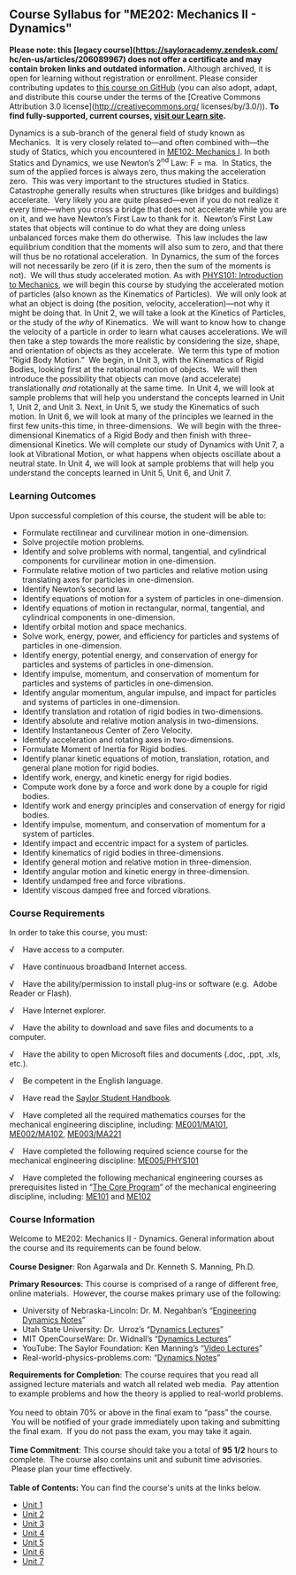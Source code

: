 Course Syllabus for "ME202: Mechanics II - Dynamics"
----------------------------------------------------

**Please note: this [legacy course](https://sayloracademy.zendesk.com/
hc/en-us/articles/206089967) does not offer a certificate and may contain 
broken links and outdated information.** Although archived, it is open 
for learning without registration or enrollment. Please consider contributing 
updates to [this course on GitHub](https://github.com/saylordotorg/course_me202) 
(you can also adopt, adapt, and distribute this course under the terms of 
the [Creative Commons Attribution 3.0 license](http://creativecommons.org/
licenses/by/3.0/)). **To find fully-supported, current courses, [visit our 
Learn site](https://learn.saylor.org).**

Dynamics is a sub-branch of the general field of study known as
Mechanics.  It is very closely related to—and often combined with—the
study of Statics, which you encountered in [ME102: Mechanics
I](http://www.saylor.org/courses/me102/). In both Statics and Dynamics,
we use Newton’s 2<sup>nd</sup> Law: F = ma.  In Statics, the sum of the
applied forces is always zero, thus making the acceleration zero.  This
was very important to the structures studied in Statics.  Catastrophe
generally results when structures (like bridges and buildings)
accelerate.  Very likely you are quite pleased—even if you do not
realize it every time—when you cross a bridge that does not accelerate
while you are on it, and we have Newton’s First Law to thank for it. 
Newton’s First Law states that objects will continue to do what they are
doing unless unbalanced forces make them do otherwise.  This law
includes the law equilibrium condition that the moments will also sum to
zero, and that there will thus be no rotational acceleration.  In
Dynamics, the sum of the forces will not necessarily be zero (if it is
zero, then the sum of the moments is not).  We will thus study
accelerated motion. As with [PHYS101: Introduction to
Mechanics](http://www.saylor.org/courses/phys101/), we will begin this
course by studying the accelerated motion of particles (also known as
the Kinematics of Particles).  We will only look at what an object is
doing (the position, velocity, acceleration)—not why it might be doing
that. In Unit 2, we will take a look at the Kinetics of Particles, or
the study of the *why* of Kinematics.  We will want to know how to
change the velocity of a particle in order to learn what causes
accelerations. We will then take a step towards the more realistic by
considering the size, shape, and orientation of objects as they
accelerate.  We term this type of motion “Rigid Body Motion.”  We begin,
in Unit 3, with the Kinematics of Rigid Bodies, looking first at the
rotational motion of objects.  We will then introduce the possibility
that objects can move (and accelerate) translationally *and*
rotationally at the same time.  In Unit 4, we will look at sample
problems that will help you understand the concepts learned in Unit 1,
Unit 2, and Unit 3. Next, in Unit 5, we study the Kinematics of such
motion. In Unit 6, we will look at many of the principles we learned in
the first few units-this time, in three-dimensions.  We will begin with
the three-dimensional Kinematics of a Rigid Body and then finish with
three-dimensional Kinetics. We will complete our study of Dynamics with
Unit 7, a look at Vibrational Motion, or what happens when objects
oscillate about a neutral state. In Unit 4, we will look at sample
problems that will help you understand the concepts learned in Unit 5,
Unit 6, and Unit 7.

### Learning Outcomes

Upon successful completion of this course, the student will be able
to:  
  

-   Formulate rectilinear and curvilinear motion in one-dimension.
-   Solve projectile motion problems.
-   Identify and solve problems with normal, tangential, and cylindrical
    components for curvilinear motion in one-dimension.
-   Formulate relative motion of two particles and relative motion using
    translating axes for particles in one-dimension.
-   Identify Newton’s second law.
-   Identify equations of motion for a system of particles in
    one-dimension.
-   Identify equations of motion in rectangular, normal, tangential, and
    cylindrical components in one-dimension.
-   Identify orbital motion and space mechanics.
-   Solve work, energy, power, and efficiency for particles and systems
    of particles in one-dimension. 
-   Identify energy, potential energy, and conservation of energy for
    particles and systems of particles in one-dimension.
-   Identify impulse, momentum, and conservation of momentum for
    particles and systems of particles in one-dimension.
-   Identify angular momentum, angular impulse, and impact for particles
    and systems of particles in one-dimension.
-   Identify translation and rotation of rigid bodies in
    two-dimensions. 
-   Identify absolute and relative motion analysis in two-dimensions. 
-   Identify Instantaneous Center of Zero Velocity. 
-   Identify acceleration and rotating axes in two-dimensions.
-   Formulate Moment of Inertia for Rigid bodies.
-   Identify planar kinetic equations of motion, translation, rotation,
    and general plane motion for rigid bodies. 
-   Identify work, energy, and kinetic energy for rigid bodies.
-   Compute work done by a force and work done by a couple for rigid
    bodies.
-   Identify work and energy principles and conservation of energy for
    rigid bodies.
-   Identify impulse, momentum, and conservation of momentum for a
    system of particles.
-   Identify impact and eccentric impact for a system of particles.
-   Identify kinematics of rigid bodies in three-dimensions.
-   Identify general motion and relative motion in three-dimension. 
-   Identify angular motion and kinetic energy in three-dimension. 
-   Identify undamped free and force vibrations.
-   Identify viscous damped free and forced vibrations.  

### Course Requirements

In order to take this course, you must:  
  
 √    Have access to a computer.  
  
 √    Have continuous broadband Internet access.  
  
 √    Have the ability/permission to install plug-ins or software (e.g.
 Adobe Reader or Flash).  
  
 √    Have Internet explorer.  
  
 √    Have the ability to download and save files and documents to a
computer.  
  
 √    Have the ability to open Microsoft files and documents (.doc,
.ppt, .xls, etc.).  
  
 √    Be competent in the English language.  
  
 √    Have read the [Saylor Student
Handbook](http://www.saylor.org/site/wp-content/uploads/2012/05/Saylor-StudentHandbook.pdf).  
  
 √    Have completed all the required mathematics courses for the
mechanical engineering discipline, including:
[ME001/MA101](http://www.saylor.org/courses/me001/),
[ME002/MA102](http://www.saylor.org/courses/me002/), [ME003/MA221](http://www.saylor.org/courses/me003/)  
  
 √    Have completed the following required science course for the
mechanical engineering
discipline: [ME005/PHYS101](http://www.saylor.org/courses/me005/)  
  
 √    Have completed the following mechanical engineering courses as
prerequisites listed in “[The Core
Program](http://www.saylor.org/majors/mechanical-engineering/)” of the
mechanical engineering discipline, including:
[ME101](http://www.saylor.org/courses/me101/) and
[ME102](http://www.saylor.org/courses/me102/)

### Course Information

Welcome to ME202: Mechanics II - Dynamics. General information about the
course and its requirements can be found below.  
    
 **Course Designer**: Ron Agarwala and Dr. Kenneth S. Manning, Ph.D.   
  
 **Primary Resources**: This course is comprised of a range of different
free, online materials.  However, the course makes primary use of the
following:  

-   University of Nebraska-Lincoln: Dr. M. Negahban’s “[Engineering
    Dynamics Notes](http://emweb.unl.edu/NEGAHBAN/EM373/Intro.htm)”
-   Utah State University: Dr.  Urroz’s “[Dynamics
    Lectures](http://imrl.usu.edu/engineering/Dynamics/pages/LectureNotesLink.html)”
-   MIT OpenCourseWare: Dr. Widnall’s “[Dynamics
    Lectures](http://ocw.mit.edu/courses/aeronautics-and-astronautics/16-07-dynamics-fall-2009/lecture-notes/)”
-   YouTube: The Saylor Foundation: Ken Manning’s “[Video
    Lectures](http://www.youtube.com/watch?v=NAejIRZmhAE)”
-   Real-world-physics-problems.com: “[Dynamics
    Notes](http://www.real-world-physics-problems.com/dynamics.html)”

**Requirements for Completion**: The course requires that you read all
assigned lecture materials and watch all related web media.  Pay
attention to example problems and how the theory is applied to
real-world problems.  
    
 You need to obtain 70% or above in the final exam to “pass” the course.
 You will be notified of your grade immediately upon taking and
submitting the final exam.  If you do not pass the exam, you may take it
again.  
    
 **Time Commitment**: This course should take you a total of **95 1/2**
hours to complete.  The course also contains unit and subunit time
advisories.  Please plan your time effectively.  
    
**Table of Contents:** You can find the course's units at the links below.

- [Unit 1](https://legacy.saylor.org/me202/Unit01/)
- [Unit 2](https://legacy.saylor.org/me202/Unit02/)
- [Unit 3](https://legacy.saylor.org/me202/Unit03/)
- [Unit 4](https://legacy.saylor.org/me202/Unit04/)
- [Unit 5](https://legacy.saylor.org/me202/Unit05/)
- [Unit 6](https://legacy.saylor.org/me202/Unit06/)
- [Unit 7](https://legacy.saylor.org/me202/Unit07/)
